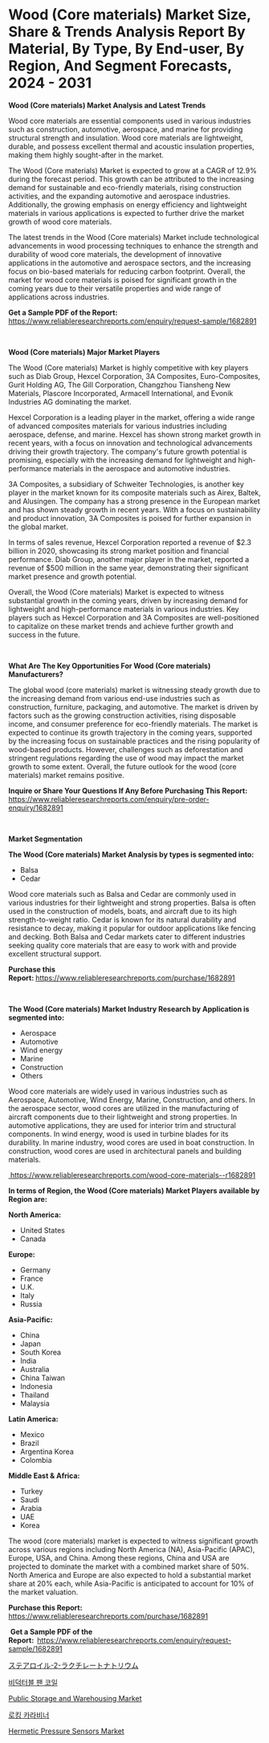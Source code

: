 <p><h1>Wood (Core materials) Market Size, Share & Trends Analysis Report By Material, By Type, By End-user, By Region, And Segment Forecasts, 2024 - 2031</h1></p><p><strong>Wood (Core materials) Market Analysis and Latest Trends</strong></p>
<p><p>Wood core materials are essential components used in various industries such as construction, automotive, aerospace, and marine for providing structural strength and insulation. Wood core materials are lightweight, durable, and possess excellent thermal and acoustic insulation properties, making them highly sought-after in the market.</p><p>The Wood (Core materials) Market is expected to grow at a CAGR of 12.9% during the forecast period. This growth can be attributed to the increasing demand for sustainable and eco-friendly materials, rising construction activities, and the expanding automotive and aerospace industries. Additionally, the growing emphasis on energy efficiency and lightweight materials in various applications is expected to further drive the market growth of wood core materials.</p><p>The latest trends in the Wood (Core materials) Market include technological advancements in wood processing techniques to enhance the strength and durability of wood core materials, the development of innovative applications in the automotive and aerospace sectors, and the increasing focus on bio-based materials for reducing carbon footprint. Overall, the market for wood core materials is poised for significant growth in the coming years due to their versatile properties and wide range of applications across industries.</p></p>
<p><strong>Get a Sample PDF of the Report:&nbsp;</strong> <a href="https://www.reliableresearchreports.com/enquiry/request-sample/1682891">https://www.reliableresearchreports.com/enquiry/request-sample/1682891</a></p>
<p>&nbsp;</p>
<p><strong>Wood (Core materials) Major Market Players</strong></p>
<p><p>The Wood (Core materials) Market is highly competitive with key players such as Diab Group, Hexcel Corporation, 3A Composites, Euro-Composites, Gurit Holding AG, The Gill Corporation, Changzhou Tiansheng New Materials, Plascore Incorporated, Armacell International, and Evonik Industries AG dominating the market. </p><p>Hexcel Corporation is a leading player in the market, offering a wide range of advanced composites materials for various industries including aerospace, defense, and marine. Hexcel has shown strong market growth in recent years, with a focus on innovation and technological advancements driving their growth trajectory. The company's future growth potential is promising, especially with the increasing demand for lightweight and high-performance materials in the aerospace and automotive industries.</p><p>3A Composites, a subsidiary of Schweiter Technologies, is another key player in the market known for its composite materials such as Airex, Baltek, and Alusingen. The company has a strong presence in the European market and has shown steady growth in recent years. With a focus on sustainability and product innovation, 3A Composites is poised for further expansion in the global market.</p><p>In terms of sales revenue, Hexcel Corporation reported a revenue of $2.3 billion in 2020, showcasing its strong market position and financial performance. Diab Group, another major player in the market, reported a revenue of $500 million in the same year, demonstrating their significant market presence and growth potential.</p><p>Overall, the Wood (Core materials) Market is expected to witness substantial growth in the coming years, driven by increasing demand for lightweight and high-performance materials in various industries. Key players such as Hexcel Corporation and 3A Composites are well-positioned to capitalize on these market trends and achieve further growth and success in the future.</p></p>
<p>&nbsp;</p>
<p><strong>What Are The Key Opportunities For Wood (Core materials) Manufacturers?</strong></p>
<p><p>The global wood (core materials) market is witnessing steady growth due to the increasing demand from various end-use industries such as construction, furniture, packaging, and automotive. The market is driven by factors such as the growing construction activities, rising disposable income, and consumer preference for eco-friendly materials. The market is expected to continue its growth trajectory in the coming years, supported by the increasing focus on sustainable practices and the rising popularity of wood-based products. However, challenges such as deforestation and stringent regulations regarding the use of wood may impact the market growth to some extent. Overall, the future outlook for the wood (core materials) market remains positive.</p></p>
<p><strong>Inquire or Share Your Questions If Any Before Purchasing This Report:</strong> <a href="https://www.reliableresearchreports.com/enquiry/pre-order-enquiry/1682891">https://www.reliableresearchreports.com/enquiry/pre-order-enquiry/1682891</a></p>
<p>&nbsp;</p>
<p><strong>Market Segmentation</strong></p>
<p><strong>The Wood (Core materials) Market Analysis by types is segmented into:</strong></p>
<p><ul><li>Balsa</li><li>Cedar</li></ul></p>
<p><p>Wood core materials such as Balsa and Cedar are commonly used in various industries for their lightweight and strong properties. Balsa is often used in the construction of models, boats, and aircraft due to its high strength-to-weight ratio. Cedar is known for its natural durability and resistance to decay, making it popular for outdoor applications like fencing and decking. Both Balsa and Cedar markets cater to different industries seeking quality core materials that are easy to work with and provide excellent structural support.</p></p>
<p><strong>Purchase this Report:&nbsp;</strong><a href="https://www.reliableresearchreports.com/purchase/1682891">https://www.reliableresearchreports.com/purchase/1682891</a></p>
<p>&nbsp;</p>
<p><strong>The Wood (Core materials) Market Industry Research by Application is segmented into:</strong></p>
<p><ul><li>Aerospace</li><li>Automotive</li><li>Wind energy</li><li>Marine</li><li>Construction</li><li>Others</li></ul></p>
<p><p>Wood core materials are widely used in various industries such as Aerospace, Automotive, Wind Energy, Marine, Construction, and others. In the aerospace sector, wood cores are utilized in the manufacturing of aircraft components due to their lightweight and strong properties. In automotive applications, they are used for interior trim and structural components. In wind energy, wood is used in turbine blades for its durability. In marine industry, wood cores are used in boat construction. In construction, wood cores are used in architectural panels and building materials.</p></p>
<p><a href="https://www.reliableresearchreports.com/wood-core-materials--r1682891">&nbsp;https://www.reliableresearchreports.com/wood-core-materials--r1682891</a></p>
<p><strong>In terms of Region, the Wood (Core materials) Market Players available by Region are:</strong></p>
<p>
    <p> <strong> North America: </strong>
        <ul>
            <li>United States</li>
            <li>Canada</li>
        </ul>
        </p> 
    <p> <strong> Europe: </strong>
        <ul>
            <li>Germany</li>
            <li>France</li>
            <li>U.K.</li>
            <li>Italy</li>
            <li>Russia</li>
        </ul>
        </p> 
    <p> <strong> Asia-Pacific: </strong>
        <ul>
            <li>China</li>
            <li>Japan</li>
            <li>South Korea</li>
            <li>India</li>
            <li>Australia</li>
            <li>China Taiwan</li>
            <li>Indonesia</li>
            <li>Thailand</li>
            <li>Malaysia</li>
        </ul>
        </p> 
    <p> <strong> Latin America: </strong>
        <ul>
            <li>Mexico</li>
            <li>Brazil</li>
            <li>Argentina Korea</li>
            <li>Colombia</li>
        </ul>
        </p> 
    <p> <strong> Middle East & Africa: </strong>
        <ul>
            <li>Turkey</li>
            <li>Saudi</li>
            <li>Arabia</li>
            <li>UAE</li>
            <li>Korea</li>
        </ul>
    </p>
    </p>
<p><p>The wood (core materials) market is expected to witness significant growth across various regions including North America (NA), Asia-Pacific (APAC), Europe, USA, and China. Among these regions, China and USA are projected to dominate the market with a combined market share of 50%. North America and Europe are also expected to hold a substantial market share at 20% each, while Asia-Pacific is anticipated to account for 10% of the market valuation.</p></p>
<p><strong>Purchase this Report: </strong><a href="https://www.reliableresearchreports.com/purchase/1682891">https://www.reliableresearchreports.com/purchase/1682891</a></p>
<p>&nbsp;<strong>Get a Sample PDF of the Report:&nbsp;&nbsp;</strong><a href="https://www.reliableresearchreports.com/enquiry/request-sample/1682891">https://www.reliableresearchreports.com/enquiry/request-sample/1682891</a></p>
<p><strong></strong></p>
<p><p><a href="https://medium.com/@lonnyguann/%E3%83%8A%E3%83%88%E3%83%AA%E3%82%A6%E3%83%A0%E3%82%B9%E3%83%86%E3%82%A2%E3%83%AD%E3%82%A4%E3%83%AB-2-%E3%83%A9%E3%82%AF%E3%83%86%E3%82%A3%E3%83%AC%E3%83%BC%E3%83%88%E5%B8%82%E5%A0%B4%E3%81%AF-%E5%B8%82%E5%A0%B4%E3%82%B7%E3%82%A7%E3%82%A2-%E5%B8%82%E5%A0%B4%E3%83%88%E3%83%AC%E3%83%B3%E3%83%89-%E3%81%8A%E3%82%88%E3%81%B3%E5%B8%82%E5%A0%B4%E6%88%90%E9%95%B7%E3%81%AB%E9%96%A2%E3%81%99%E3%82%8B%E6%83%85%E5%A0%B1%E3%82%92%E6%8F%90%E4%BE%9B%E3%81%97%E3%81%A6%E3%81%84%E3%81%BE%E3%81%99-b7a1380d31eb">ステアロイル-2-ラクチレートナトリウム</a></p><p><a href="https://medium.com/@louiealtenwerth/%EB%B9%84-%EC%A0%91%ED%95%A9%ED%98%95-%ED%8C%AC-%EC%BD%94%EC%9D%BC-%EC%8B%9C%EC%9E%A5%EC%9D%80-%EC%8B%9C%EC%9E%A5-%EC%A0%90%EC%9C%A0%EC%9C%A8-%EC%8B%9C%EC%9E%A5-%EB%8F%99%ED%96%A5-%EB%B0%8F-%EC%8B%9C%EC%9E%A5-%EC%84%B1%EC%9E%A5%EC%97%90-%EB%8C%80%ED%95%9C-%EC%A0%95%EB%B3%B4%EB%A5%BC-%EC%A0%9C%EA%B3%B5%ED%95%A9%EB%8B%88%EB%8B%A4-c0a57c4cc2e4">비덕터블 팬 코일</a></p><p><a href="https://github.com/Sherrillcrooksxa8i18ucf2m/Market-Research-Report-List-2/blob/main/public-storage-and-warehousing-market.md">Public Storage and Warehousing Market</a></p><p><a href="https://medium.com/@bettietromp2023/%EC%B9%B4%EB%9D%BC%EB%B9%84%EB%84%88-%EC%8B%9C%EC%9E%A5-%EB%B6%84%EC%84%9D-%EA%B8%80%EB%A1%9C%EB%B2%8C-%EC%82%B0%EC%97%85-%EC%A0%84%EB%A7%9D-%EB%B0%8F-%EC%98%88%EC%B8%A1-2024%EB%85%84%EB%B6%80%ED%84%B0-2031%EB%85%84%EA%B9%8C%EC%A7%80-b463de68ee9d">로킹 카라비너</a></p><p><a href="https://issuu.com/reportprime-2/docs/hermetic-pressure-sensors-market-size-2030.pptx">Hermetic Pressure Sensors Market</a></p></p>